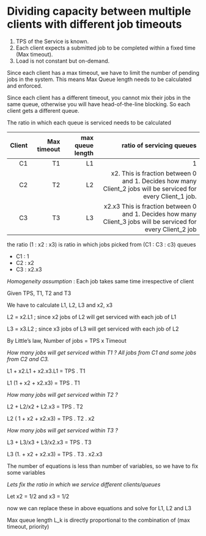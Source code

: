 
# Dividing capacity between multiple clients with different job timeouts

1. TPS of the Service is known.   
2. Each client expects a submitted job to be completed within a fixed time (Max timeout).   
3. Load is not constant but on-demand.

Since each client has a max timeout, we have to limit the number of pending jobs in the system.  This means Max Queue length needs to be calculated and enforced.  

Since each client has a different timeout, you cannot mix their jobs in the same queue, otherwise you will have head-of-the-line blocking.   So each client gets a different queue.    

The ratio in which each queue is serviced needs to be calculated

| Client |  Max timeout | max queue length | ratio of servicing queues |
| -----: |  -------:    | ------------:    | --------------:           |
|  C1    |  T1          |   L1             |  1
|  C2    |  T2          |   L2             | x2.  This is fraction between 0 and 1.  Decides how many Client_2 jobs will be serviced for every Client_1 job.   |
|  C3    |  T3          |   L3             | x2.x3  This is fraction between 0 and 1.  Decides how many Client_3 jobs will be serviced for every Client_2 job |


the ratio (1 : x2 : x3) is ratio in which jobs picked from (C1 : C3 : c3) queues

* C1 : 1
* C2 : x2
* C3 : x2.x3

*Homogeneity assumption* : Each job takes same time irrespective of client

Given TPS, T1, T2 and T3

We have to calculate L1, L2, L3 and x2, x3

L2 = x2.L1 ; since x2 jobs of L2 will get serviced with each job of L1

L3 = x3.L2 ; since x3 jobs of L3 will get serviced with each job of L2

By Little’s law, Number of jobs = TPS x Timeout

*How many jobs will get serviced within T1 ? All jobs from C1 and some jobs from C2 and C3.*

L1 + x2.L1 + x2.x3.L1 = TPS . T1

L1 (1 + x2 + x2.x3) = TPS . T1

*How many jobs will get serviced within T2 ?*

L2 + L2/x2 + L2.x3 = TPS . T2

L2 ( 1 + x2 + x2.x3) = TPS . T2 . x2

*How many jobs will get serviced within T3 ?*

L3 + L3/x3 + L3/x2.x3 = TPS . T3

L3 (1. + x2 + x2.x3) = TPS . T3 . x2.x3

The number of equations is less than number of variables, so we have to fix some variables

*Lets fix the ratio in which we service different clients/queues*

Let x2 = 1/2 and x3 = 1/2

now we can replace these in above equations and solve for L1, L2 and L3

Max queue length L_k is directly proportional to the combination of (max timeout, priority)
